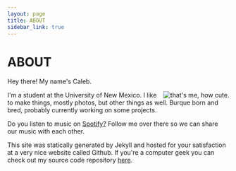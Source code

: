 ```yaml
---
layout: page
title: ABOUT
sidebar_link: true
---
```


<h1>ABOUT</h1>

Hey there! My name's Caleb.

<img style="float: right;" src="{{ site.baseurl }}/images/me.jpg" alt="that's me, how cute.">

I'm a student at the University of New Mexico. I like to make things, mostly photos, but other things as well. Burque born and bred, probably currently working on some projects.

Do you listen to music on [Spotify?](https://open.spotify.com/user/caleb.brenden?si=4UM3U3EeQgy1LxdPmDLjfA) Follow me over there so we can share our music with each other.

This site was statically generated by Jekyll and hosted for your satisfaction at a very nice website called Github. If you're a computer geek you can check out my source code repository [here](https://github.com/calebbreadsticks/calebbreadsticks.github.io).